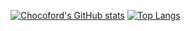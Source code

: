 
[![Chocoford's GitHub stats](https://github-readme-stats.vercel.app/api?username=chocoford&theme=radical&locale=cn)](https://github.com/anuraghazra/github-readme-stats) 
[![Top Langs](https://github-readme-stats.vercel.app/api/top-langs/?username=chocoford&locale=cn)](https://github.com/anuraghazra/github-readme-stats)
<!--
<a href="https://github.com/anuraghazra/github-readme-stats">
  <img align="right" src="https://github-readme-stats.vercel.app/api?username=chocoford&theme=radical" />
</a>
-->

<!--
**chocoford/chocoford** is a ✨ _special_ ✨ repository because its `README.md` (this file) appears on your GitHub profile.

Here are some ideas to get you started:

- 🔭 I’m currently working on ...
- 🌱 I’m currently learning ...
- 👯 I’m looking to collaborate on ...
- 🤔 I’m looking for help with ...
- 💬 Ask me about ...
- 📫 How to reach me: ...
- 😄 Pronouns: ...
- ⚡ Fun fact: ...
-->
